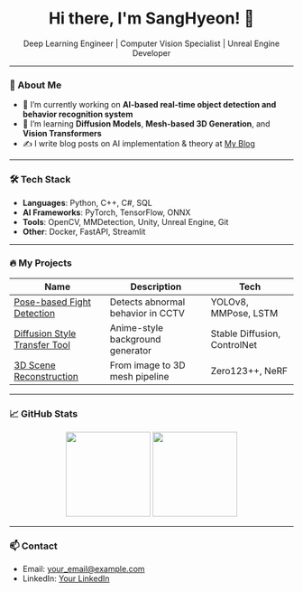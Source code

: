 <h1 align="center">Hi there, I'm SangHyeon! 👋</h1>

<p align="center">
  Deep Learning Engineer | Computer Vision Specialist | Unreal Engine Developer
</p>

---

### 🌱 About Me
- 🔭 I’m currently working on **AI-based real-time object detection and behavior recognition system**
- 🌱 I’m learning **Diffusion Models**, **Mesh-based 3D Generation**, and **Vision Transformers**
- ✍️ I write blog posts on AI implementation & theory at [My Blog](https://yourblog.com)

---

### 🛠️ Tech Stack
- **Languages**: Python, C++, C#, SQL
- **AI Frameworks**: PyTorch, TensorFlow, ONNX
- **Tools**: OpenCV, MMDetection, Unity, Unreal Engine, Git
- **Other**: Docker, FastAPI, Streamlit

---

### 🔥 My Projects
| Name | Description | Tech |
|------|-------------|------|
| [Pose-based Fight Detection](https://github.com/yourname/fight-detection) | Detects abnormal behavior in CCTV | YOLOv8, MMPose, LSTM |
| [Diffusion Style Transfer Tool](https://github.com/yourname/diffusion-style-transfer) | Anime-style background generator | Stable Diffusion, ControlNet |
| [3D Scene Reconstruction](https://github.com/yourname/3d-recon) | From image to 3D mesh pipeline | Zero123++, NeRF |

---

### 📈 GitHub Stats
<p align="center">
  <img src="https://github-readme-stats.vercel.app/api?username=yourname&show_icons=true&theme=github_dark" height="150" />
  <img src="https://github-readme-stats.vercel.app/api/top-langs/?username=yourname&layout=compact&theme=github_dark" height="150" />
</p>

---

### 📫 Contact
- Email: your_email@example.com
- LinkedIn: [Your LinkedIn](https://linkedin.com/in/yourname)

